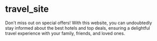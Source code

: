 # travel_site
Don't miss out on special offers! With this website, you can undoubtedly stay informed about the best hotels and top deals, ensuring a delightful travel experience with your family, friends, and loved ones.
